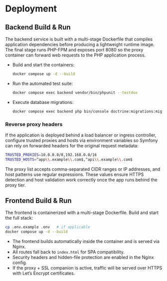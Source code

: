 # Deployment

## Backend Build & Run

The backend service is built with a multi-stage Dockerfile that compiles application dependencies before producing a lightweight runtime image. The final stage runs PHP-FPM and exposes port 8080 so the proxy container can forward web requests to the PHP application process.

- Build and start the containers:
  ```sh
  docker compose up -d --build
  ```
- Run the automated test suite:
  ```sh
  docker compose exec backend vendor/bin/phpunit --testdox
  ```
- Execute database migrations:
  ```sh
  docker compose exec backend php bin/console doctrine:migrations:migrate --no-interaction
  ```

### Reverse proxy headers

If the application is deployed behind a load balancer or ingress controller, configure
trusted proxies and hosts via environment variables so Symfony can rely on forwarded
headers for the original request metadata:

```bash
TRUSTED_PROXIES=10.0.0.0/8,192.168.0.0/16
TRUSTED_HOSTS=^app\\.example\\.com$,^api\\.example\\.com$
```

The proxy list accepts comma-separated CIDR ranges or IP addresses, and host patterns use
regular expressions. These values ensure HTTPS detection and host validation work correctly
once the app runs behind the proxy tier.

## Frontend Build & Run

The frontend is containerized with a multi-stage Dockerfile.
Build and start the full stack:

```bash
cp .env.example .env   # if applicable
docker compose up -d --build
```

* The frontend builds automatically inside the container and is served via Nginx.
* All routes fall back to `index.html` for SPA compatibility.
* Security headers and hidden-file protection are enabled in the Nginx config.
* If the proxy + SSL companion is active, traffic will be served over HTTPS with Let’s Encrypt certificates.

